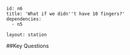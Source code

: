 ````
id: n6
title: 'What if we didn''t have 10 fingers?'
dependencies:
  - n5

layout: station
````
##Key Questions